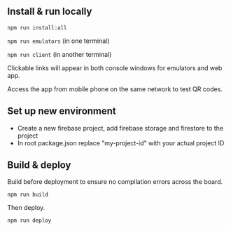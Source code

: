## Install & run locally

`npm run install:all`

`npm run emulators` (in one terminal)

`npm run client` (in another terminal)

Clickable links will appear in both console windows for emulators and web app.

Access the app from mobile phone on the same network to test QR codes.

## Set up new environment

- Create a new firebase project, add firebase storage and firestore to the project
- In root package.json replace "my-project-id" with your actual project ID

## Build & deploy

Build before deployment to ensure no compilation errors across the board.

`npm run build`

Then deploy.

`npm run deploy`
